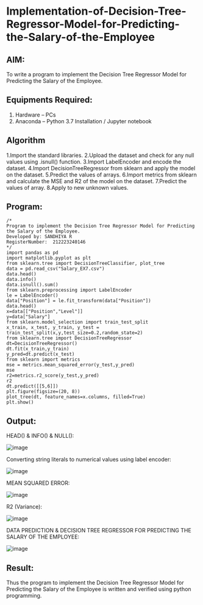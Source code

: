 # Implementation-of-Decision-Tree-Regressor-Model-for-Predicting-the-Salary-of-the-Employee

## AIM:
To write a program to implement the Decision Tree Regressor Model for Predicting the Salary of the Employee.

## Equipments Required:
1. Hardware – PCs
2. Anaconda – Python 3.7 Installation / Jupyter notebook

## Algorithm
1.Import the standard libraries.
2.Upload the dataset and check for any null values using .isnull() function.
3.Import LabelEncoder and encode the dataset. 
4.Import DecisionTreeRegressor from sklearn and apply the model on the dataset.
5.Predict the values of arrays.
6.Import metrics from sklearn and calculate the MSE and R2 of the model on the dataset.
7.Predict the values of array.
8.Apply to new unknown values.
## Program:
```
/*
Program to implement the Decision Tree Regressor Model for Predicting the Salary of the Employee.
Developed by: SANDHIYA R
RegisterNumber:  212223240146
*/
import pandas as pd
import matplotlib.pyplot as plt
from sklearn.tree import DecisionTreeClassifier, plot_tree
data = pd.read_csv("Salary_EX7.csv")
data.head()
data.info()
data.isnull().sum()
from sklearn.preprocessing import LabelEncoder
le = LabelEncoder()
data["Position"] = le.fit_transform(data["Position"])
data.head()
x=data[["Position","Level"]]
y=data["Salary"]
from sklearn.model_selection import train_test_split
x_train, x_test, y_train, y_test = train_test_split(x,y,test_size=0.2,random_state=2)
from sklearn.tree import DecisionTreeRegressor
dt=DecisionTreeRegressor()
dt.fit(x_train,y_train)
y_pred=dt.predict(x_test)
from sklearn import metrics
mse = metrics.mean_squared_error(y_test,y_pred)
mse
r2=metrics.r2_score(y_test,y_pred)
r2
dt.predict([[5,6]])
plt.figure(figsize=(20, 8))
plot_tree(dt, feature_names=x.columns, filled=True)
plt.show()
```
## Output:
HEAD() & INFO() & NULL():

![image](https://github.com/user-attachments/assets/3cb7bb4f-a3c3-4b79-8e1c-76010f125ab6)

Converting string literals to numerical values using label encoder:

![image](https://github.com/user-attachments/assets/728d95e1-48f7-476a-a7c0-ef768c48e4c5)

MEAN SQUARED ERROR:

![image](https://github.com/user-attachments/assets/b0c48b85-bc5e-4e5d-9951-bbec00516351)

R2 (Variance):

![image](https://github.com/user-attachments/assets/a5de714c-6c59-4e14-8e67-eb758204cff6)

DATA PREDICTION & DECISION TREE REGRESSOR FOR PREDICTING THE SALARY OF THE EMPLOYEE:

![image](https://github.com/user-attachments/assets/e1183703-8b9a-4f93-a312-1062d24d475b)

## Result:
Thus the program to implement the Decision Tree Regressor Model for Predicting the Salary of the Employee is written and verified using python programming.
